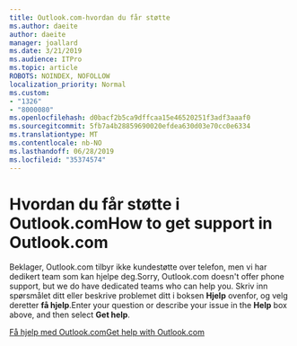 ```yaml
---
title: Outlook.com-hvordan du får støtte
ms.author: daeite
author: daeite
manager: joallard
ms.date: 3/21/2019
ms.audience: ITPro
ms.topic: article
ROBOTS: NOINDEX, NOFOLLOW
localization_priority: Normal
ms.custom:
- "1326"
- "8000080"
ms.openlocfilehash: d0bacf2b5ca9dffcaa15e46520251f3adf3aaaf0
ms.sourcegitcommit: 5fb7a4b28859690020efdea630d03e70cc0e6334
ms.translationtype: MT
ms.contentlocale: nb-NO
ms.lasthandoff: 06/28/2019
ms.locfileid: "35374574"
---
```

# <a name="how-to-get-support-in-outlookcom"></a><span data-ttu-id="30bdd-102">Hvordan du får støtte i Outlook.com</span><span class="sxs-lookup"><span data-stu-id="30bdd-102">How to get support in Outlook.com</span></span>

<span data-ttu-id="30bdd-103">Beklager, Outlook.com tilbyr ikke kundestøtte over telefon, men vi har dedikert team som kan hjelpe deg.</span><span class="sxs-lookup"><span data-stu-id="30bdd-103">Sorry, Outlook.com doesn't offer phone support, but we do have dedicated teams who can help you.</span></span>
<span data-ttu-id="30bdd-104">Skriv inn spørsmålet ditt eller beskrive problemet ditt i boksen **Hjelp** ovenfor, og velg deretter **få hjelp**.</span><span class="sxs-lookup"><span data-stu-id="30bdd-104">Enter your question or describe your issue in the **Help** box above, and then select **Get help**.</span></span>

[<span data-ttu-id="30bdd-105">Få hjelp med Outlook.com</span><span class="sxs-lookup"><span data-stu-id="30bdd-105">Get help with Outlook.com</span></span>](https://support.office.com/article/40676ad0-c831-45ac-a023-5be633be798d)

